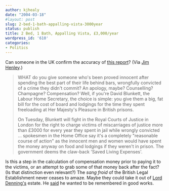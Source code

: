 ```yaml
---
author: kjhealy
date: "2004-03-18"
#layout: post
slug: 2-bed-1-bath-appalling-vista-3000year
status: publish
title: 2 Bed, 1 Bath, Appalling Vista, £3,000/year
wordpress_id: '610'
categories:
- Politics
---
```


Can someone in the UK confirm the accuracy of [this report](http://www.sundayherald.com/40592)? (Via [Jim Henley](http://www.highclearing.com/archivesuo/week_2004_03_14.html#005165).)

> WHAT do you give someone who's been proved innocent after spending the best part of their life behind bars, wrongfully convicted of a crime they didn't commit? An apology, maybe? Counselling? Champagne? Compensation? Well, if you're David Blunkett, the Labour Home Secretary, the choice is simple: you give them a big, fat bill for the cost of board and lodgings for the time they spent freeloading at Her Majesty's Pleasure in British prisons.
>
> On Tuesday, Blunkett will fight in the Royal Courts of Justice in London for the right to charge victims of miscarriages of justice more than £3000 for every year they spent in jail while wrongly convicted … spokesmen in the Home Office say it's a completely "reasonable course of action" as the innocent men and women would have spent the money anyway on food and lodgings if they weren't in prison. The government deems the claw-back 'Saved Living Expenses'.

Is this a step in the calculation of compensation money prior to paying it to the victims, or an attempt to grab some of that money back after the fact? (Is that distinction even relevant?) The *sang froid* of the British Legal Establishment never ceases to amaze. Maybe they could take it out of [Lord Denning's](http://www.people.fas.harvard.edu/~mponeill/law/utilitarianism.html) estate. He [said](http://www.highclearing.com/archivesuo/week_2004_03_14.html#005165) he wanted to be remembered in good works.
